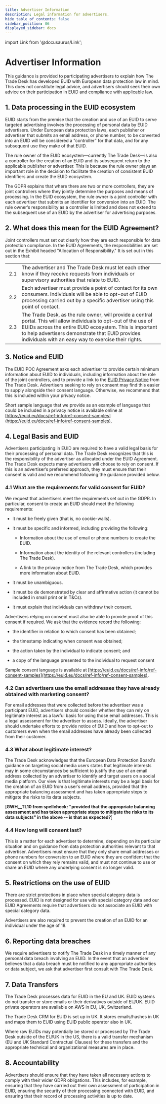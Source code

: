 ```yaml
---
title: Advertiser Information
description: Legal information for advertisers.
hide_table_of_contents: false
sidebar_position: 06
displayed_sidebar: docs
---
```


import Link from '@docusaurus/Link';

# Advertiser Information

This guidance is provided to participating advertisers to explain how The Trade Desk has developed EUID with European data protection law in mind. This does not constitute legal advice, and advertisers should seek their own advice on their participation in EUID and compliance with applicable law.

## 1. Data processing in the EUID ecosystem

EUID starts from the premise that the creation and use of an EUID to serve targeted advertising involves the processing of personal data by EUID advertisers. Under European data protection laws, each publisher or advertiser that submits an email address, or phone number, to be converted into an EUID will be considered a “controller” for that data, and for any subsequent use they make of that EUID.

The rule owner of the EUID ecosystem&#8212;currently The Trade Desk&#8212;is also a controller for the creation of an EUID and its subsequent return to the applicable publisher or advertiser. This is because the rule owner plays an important role in the decision to facilitate the creation of consistent EUID identifiers and create the EUID ecosystem.

The GDPR explains that where there are two or more controllers, they are joint controllers where they jointly determine the purposes and means of processing. In the EUID ecosystem, the rule owner is a joint controller with each advertiser that submits an identifier for conversion into an EUID. The rule owner’s responsibility as a controller is limited and does not extend to the subsequent use of an EUID by the advertiser for advertising purposes.

## 2. What does this mean for the EUID Agreement?

Joint controllers must set out clearly how they are each responsible for data protection compliance. In the EUID Agreements, the responsibilities are set out in the Exhibit headed "Allocation of Responsibility." It is set out in this section that:

<table class='no-border-no-hover-table'>
  <thead>
  </thead>
  <tbody>
    <tr>
      <td>&nbsp;2.1</td>
      <td>The advertiser and The Trade Desk must let each other know if they receive requests from individuals or supervisory authorities that relate to EUID.</td>
    </tr>
    <tr>
      <td>&nbsp;2.2</td>
      <td>Each advertiser must provide a point of contact for its own consumers. Individuals will be able to opt-out of EUID processing carried out by a specific advertiser using this point of contact.</td>
    </tr>
    <tr>
      <td>&nbsp;2.3</td>
      <td>The Trade Desk, as the rule owner, will provide a central portal. This will allow individuals to opt-out of the use of EUIDs across the entire EUID ecosystem. This is important to help advertisers demonstrate that EUID provides individuals with an easy way to exercise their rights.</td>
    </tr>
  </tbody>
</table>

## 3. Notice and EUID 

The EUID POC Agreement asks each advertiser to provide certain minimum information about EUID to individuals, including information about the role of the joint controllers, and to provide a link to the [EUID Privacy Notice](https://www.transparentadvertising.eu/privacy) from The Trade Desk. Advertisers seeking to rely on consent may find this easier to supply alongside their consent language. Otherwise, we recommend that this is included within your privacy notice.

Short sample language that we provide as an example of language that could be included in a privacy notice is available online at [https://euid.eu/docs/ref-info/ref-consent-samples](https://euid.eu/docs/ref-info/ref-consent-samples).

## 4. Legal Basis and EUID

Advertisers participating in EUID are required to have a valid legal basis for their processing of personal data. The Trade Desk recognizes that this is the responsibility of the advertiser as allocated under the EUID Agreement. The Trade Desk expects many advertisers will choose to rely on consent. If this is an advertiser’s preferred approach, they must ensure that their consent is valid and we recommend following the guidance provided below.

### 4.1 What are the requirements for valid consent for EUID?

We request that advertisers meet the requirements set out in the GDPR. In particular, consent to create an EUID should meet the following requirements:

- It must be freely given (that is, no cookie-walls).

- It must be specific and informed, including providing the following:

   - Information about the use of email or phone numbers to create the EUID.

   - Information about the identity of the relevant controllers (including The Trade Desk).

   - A link to the privacy notice from The Trade Desk, which provides more information about EUID.

- It must be unambiguous.

- It must be de demonstrated by clear and affirmative action (it cannot be included in small print or in T&Cs).

- It must explain that individuals can withdraw their consent.

Advertisers relying on consent must also be able to provide proof of this consent if required. We ask that the evidence record the following:

- the identifier in relation to which consent has been obtained;

- the timestamp indicating when consent was obtained;

- the action taken by the individual to indicate consent; and

- a copy of the language presented to the individual to request consent

Sample consent language is available at [https://euid.eu/docs/ref-info/ref-consent-samples](https://euid.eu/docs/ref-info/ref-consent-samples).

### 4.2 Can advertisers use the email addresses they have already obtained with marketing consent?

For email addresses that were collected before the advertiser was a participant EUID, advertisers should consider whether they can rely on legitimate interest as a lawful basis for using those email addresses. This is a legal assessment for the advertiser to assess. Ideally, the advertiser should undertake efforts to provide notice of EUID and how to opt-out to customers even when the email addresses have already been collected from their customer.

### 4.3 What about legitimate interest?

The Trade Desk acknowledges that the European Data Protection Board's guidance on targeting social media users states that legitimate interests may in some circumstances be sufficient to justify the use of an email address collected by an advertiser to identify and target users on a social media platform. Our view is that legitimate interests may be a legal basis for the creation of an EUID from a user’s email address, provided that the appropriate balancing assessment and has taken appropriate steps to mitigate the risks to its data subjects.

[**GWH__TL10 from spellcheck: "provided that the appropriate balancing assessment and has taken appropriate steps to mitigate the risks to its data subjects" in the above -- is that as expected?**]

### 4.4 How long will consent last?

This is a matter for each advertiser to determine, depending on its particular situation and on guidance from data protection authorities relevant to that advertiser. Advertisers must ensure that they only share email addresses or phone numbers for conversion to an EUID where they are confident that the consent on which they rely remains valid, and must not continue to use or share an EUID where any underlying consent is no longer valid.

## 5. Restrictions on the use of EUID

There are strict protections in place when special category data is processed. EUID is not designed for use with special category data and our EUID Agreements require that advertisers do not associate an EUID with special category data.

Advertisers are also required to prevent the creation of an EUID for an individual under the age of 18.

##  6. Reporting data breaches

We require advertisers to notify The Trade Desk in a timely manner of any personal data breach involving an EUID. In the event that an advertiser believes that a data breach must be notified to any appropriate authorities or data subject, we ask that advertiser first consult with The Trade Desk.

## 7. Data Transfers

The Trade Desk processes data for EUID in the EU and UK. EUID systems do not transfer or store emails or their derivatives outside of EU/UK. EUID private operators are available on AWS in EU, UK, Switzerland.

The Trade Desk CRM for EUID is set up in UK. It stores emails/hashes in UK and maps them to EUID using EUID public operator also in UK.

Where raw EUIDs may potentially be stored or processed by The Trade Desk outside of the EU/UK in the US, there is a valid transfer mechanism (EU and UK Standard Contractual Clauses) for these transfers and the appropriate technical and organizational measures are in place.

## 8. Accountability

Advertisers should ensure that they have taken all necessary actions to comply with their wider GDPR obligations. This includes, for example, ensuring that they have carried out their own assessment of participation in EUID, ensuring the security of their processing connected with EUID, and ensuring that their record of processing activities is up to date.
